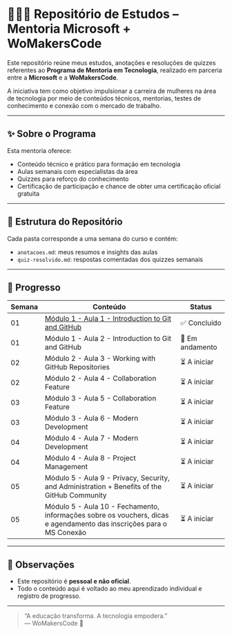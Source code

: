 # 👩🏽‍💻 Repositório de Estudos – Mentoria Microsoft + WoMakersCode

Este repositório reúne meus estudos, anotações e resoluções de quizzes referentes ao **Programa de Mentoria em Tecnologia**, realizado em parceria entre a **Microsoft** e a **WoMakersCode**.  

A iniciativa tem como objetivo impulsionar a carreira de mulheres na área de tecnologia por meio de conteúdos técnicos, mentorias, testes de conhecimento e conexão com o mercado de trabalho.

---

## ✨ Sobre o Programa

Esta mentoria oferece:

- Conteúdo técnico e prático para formação em tecnologia
- Aulas semanais com especialistas da área
- Quizzes para reforço do conhecimento
- Certificação de participação e chance de obter uma certificação oficial gratuita

---

## 📁 Estrutura do Repositório

Cada pasta corresponde a uma semana do curso e contém:

- `anotacoes.md`: meus resumos e insights das aulas
- `quiz-resolvido.md`: respostas comentadas dos quizzes semanais

---

## 🚀 Progresso

| Semana | Conteúdo                                                                                                              | Status          |
|--------|-----------------------------------------------------------------------------------------------------------------------|-----------------|
| 01     | [Módulo 1 - Aula 1 - Introduction to Git and GitHub](modulo1/anotacoes-modulo1.md)                                                               | ✅ Concluído    |
| 01     | Módulo 1 - Aula 2 - Introduction to Git and GitHub                                                                    | 🔄 Em andamento |
| 02     | Módulo 2 - Aula 3 - Working with GitHub Repositories                                                                  | ⏳ A iniciar    |
| 02     | Módulo 2 - Aula 4 - Collaboration Feature                                                                             | ⏳ A iniciar    |
| 03     | Módulo 3 - Aula 5 - Collaboration Feature                                                                             | ⏳ A iniciar    |
| 03     | Módulo 3 - Aula 6 - Modern Development                                                                                | ⏳ A iniciar    |
| 04     | Módulo 4 - Aula 7 - Modern Development                                                                                | ⏳ A iniciar    |
| 04     | Módulo 4 - Aula 8 - Project Management                                                                                | ⏳ A iniciar    |
| 05     | Módulo 5 - Aula 9 - Privacy, Security, and Administration + Benefits of the GitHub Community                          | ⏳ A iniciar    |
| 05     | Módulo 5 - Aula 10 -  Fechamento, informações sobre os vouchers, dicas e agendamento das inscrições para o MS Conexão | ⏳ A iniciar    |

---

## 📌 Observações

- Este repositório é **pessoal e não oficial**.
- Todo o conteúdo aqui é voltado ao meu aprendizado individual e registro de progresso.

---

> “A educação transforma. A tecnologia empodera.”  
> — WoMakersCode 💜


